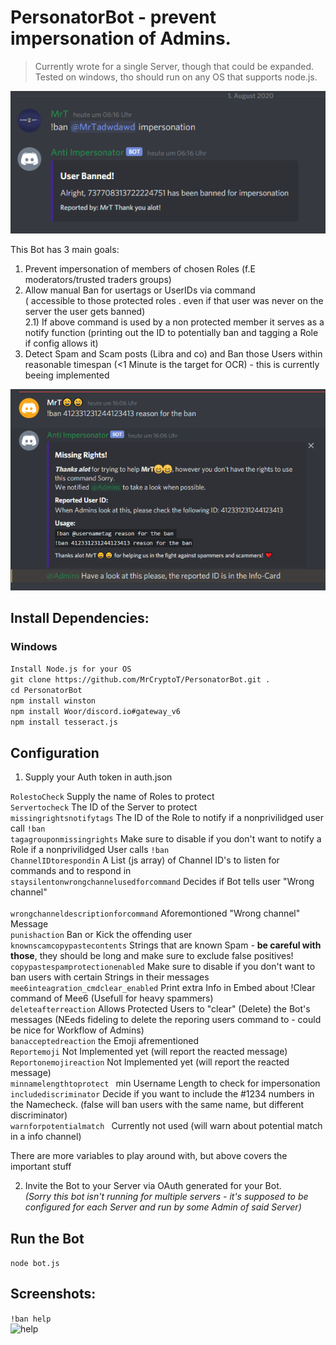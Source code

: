 # PersonatorBot - prevent impersonation of Admins. <br>

> Currently wrote for a single Server, though that could be expanded.<br>
> Tested on windows, tho should run on any OS that supports node.js.<br>

![successful ban](https://github.com/MrCryptoT/PersonatorBot/blob/master/img/cmd_ban_banned.png)

This Bot has  3 main goals: 
1) Prevent impersonation of members of chosen Roles (f.E moderators/trusted traders groups)
2) Allow manual Ban for usertags or UserIDs via command <br>( accessible to those protected roles . even if that user was never on the server the user gets banned) <br>
2.1) If above command is used by a non protected member it serves as a notify function (printing out the ID to potentially ban and tagging a Role if config allows it) <br>
3) Detect Spam and Scam posts (Libra and co) and Ban those Users within reasonable timespan (<1 Minute is the target for OCR) - this is currently beeing implemented

![unauthd](https://github.com/MrCryptoT/PersonatorBot/blob/master/img/cmd_ban_unauthed_user.png)

## Install Dependencies: 
### Windows
```Install Node.js for your OS```<br>
```git clone https://github.com/MrCryptoT/PersonatorBot.git .```<br>
```cd PersonatorBot```<br>
```npm install winston```<br>
```npm install Woor/discord.io#gateway_v6```<br>
```npm install tesseract.js```

## Configuration

1) Supply your Auth token in auth.json<br>

```RolestoCheck``` Supply the name of Roles to protect<br>
```Servertocheck``` The ID of the Server to protect<br>
```missingrightsnotifytags``` The ID of the Role to notify if a nonprivilidged user call ```!ban```<br>
```tagagrouponmissingrights``` Make sure to disable if you don't want to notify a Role if a nonprivilidged User calls ```!ban```<br>
```ChannelIDtorespondin``` A List (js array) of Channel ID's to listen for commands and to respond in<br>
```staysilentonwrongchannelusedforcommand``` Decides if Bot tells user "Wrong channel" <br><br>
```wrongchanneldescriptionforcommand``` Aforemontioned "Wrong channel" Message <br>
```punishaction``` Ban or Kick the offending user<br>
```knownscamcopypastecontents``` Strings that are known Spam - **be careful with those**, they should be long and make sure to exclude false positives! <br>
```copypastespamprotectionenabled``` Make sure to disable if you don't want to ban users with certain Strings in their messages<br>
```mee6inteagration_cmdclear_enabled``` Print extra Info in Embed about !Clear command of Mee6 (Usefull for heavy spammers) <br>
```deleteafterreaction```  Allows Protected Users to "clear" (Delete) the Bot's messages (NEeds fideling to delete the reporing users command to - could be nice for Workflow of Admins) <br>
```banacceptedreaction``` the Emoji afrementioned <br>
```Reportemoji``` Not Implemented yet (will report the reacted message) <br>
```Reportonemojireaction``` Not Implemented yet (will report the reacted message) <br>
```minnamelengthtoprotect ``` min Username Length to check for impersonation<br>
```includediscriminator``` Decide if you want to include the #1234 numbers in the Namecheck. (false will ban users with the same name, but different discriminator) <br>
```warnforpotentialmatch ``` Currently not used (will warn about potential match in a info channel)

There are more variables to play around with, but above covers the important stuff

2) Invite the Bot to your Server via OAuth generated for your Bot. <br> *(Sorry this bot isn't running for multiple servers - it's supposed to be configured for each Server and run by some Admin of said Server)*


## Run the Bot
```node bot.js```


## Screenshots: 
```!ban help``` <br>
![help](https://github.com/MrCryptoT/PersonatorBot/blob/master/img/cmd_help_Output.png)

